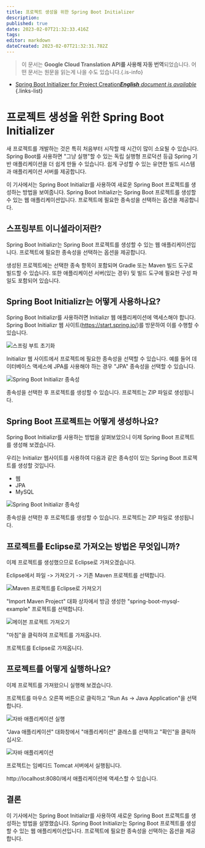 ```yaml
---
title: 프로젝트 생성을 위한 Spring Boot Initializer
description: 
published: true
date: 2023-02-07T21:32:33.416Z
tags: 
editor: markdown
dateCreated: 2023-02-07T21:32:31.782Z
---
```


> 이 문서는 **Google Cloud Translation API를 사용해 자동 번역**되었습니다.
어떤 문서는 원문을 읽는게 나을 수도 있습니다.{.is-info}



- [Spring Boot Initializer for Project Creation***English** document is available*](/en/Knowledge-base/Spring-Boot/spring-boot-initializer-for-project-creation)
{.links-list}


# 프로젝트 생성을 위한 Spring Boot Initializer

새 프로젝트를 개발하는 것은 특히 처음부터 시작할 때 시간이 많이 소요될 수 있습니다. Spring Boot를 사용하면 "그냥 실행"할 수 있는 독립 실행형 프로덕션 등급 Spring 기반 애플리케이션을 더 쉽게 만들 수 있습니다. 쉽게 구성할 수 있는 유연한 빌드 시스템과 애플리케이션 서버를 제공합니다.

이 기사에서는 Spring Boot Initializr를 사용하여 새로운 Spring Boot 프로젝트를 생성하는 방법을 보여줍니다. Spring Boot Initializr는 Spring Boot 프로젝트를 생성할 수 있는 웹 애플리케이션입니다. 프로젝트에 필요한 종속성을 선택하는 옵션을 제공합니다.

## 스프링부트 이니셜라이저란?

Spring Boot Initializr는 Spring Boot 프로젝트를 생성할 수 있는 웹 애플리케이션입니다. 프로젝트에 필요한 종속성을 선택하는 옵션을 제공합니다.

생성된 프로젝트에는 선택한 종속 항목이 포함되며 Gradle 또는 Maven 빌드 도구로 빌드할 수 있습니다. 또한 애플리케이션 서버(있는 경우) 및 빌드 도구에 필요한 구성 파일도 포함되어 있습니다.

## Spring Boot Initializr는 어떻게 사용하나요?

Spring Boot Initializr를 사용하려면 Initializr 웹 애플리케이션에 액세스해야 합니다. Spring Boot Initializr 웹 사이트(https://start.spring.io/)를 방문하여 이를 수행할 수 있습니다.

![스프링 부트 초기화](https://i.imgur.com/HLgHZzg.png)

Initializr 웹 사이트에서 프로젝트에 필요한 종속성을 선택할 수 있습니다. 예를 들어 데이터베이스 액세스에 JPA를 사용해야 하는 경우 "JPA" 종속성을 선택할 수 있습니다.

![Spring Boot Initializr 종속성](https://i.imgur.com/pz4UHz.png)

종속성을 선택한 후 프로젝트를 생성할 수 있습니다. 프로젝트는 ZIP 파일로 생성됩니다.

## Spring Boot 프로젝트는 어떻게 생성하나요?

Spring Boot Initializr를 사용하는 방법을 살펴보았으니 이제 Spring Boot 프로젝트를 생성해 보겠습니다.

우리는 Initializr 웹사이트를 사용하여 다음과 같은 종속성이 있는 Spring Boot 프로젝트를 생성할 것입니다.

- 웹
- JPA
- MySQL

![Spring Boot Initializr 종속성](https://i.imgur.com/pz4UHz.png)

종속성을 선택한 후 프로젝트를 생성할 수 있습니다. 프로젝트는 ZIP 파일로 생성됩니다.

## 프로젝트를 Eclipse로 가져오는 방법은 무엇입니까?

이제 프로젝트를 생성했으므로 Eclipse로 가져오겠습니다.

Eclipse에서 파일 -> 가져오기 -> 기존 Maven 프로젝트를 선택합니다.

![Maven 프로젝트를 Eclipse로 가져오기](https://i.imgur.com/Vywzo8I.png)

"Import Maven Project" 대화 상자에서 방금 생성한 "spring-boot-mysql-example" 프로젝트를 선택합니다.

![메이븐 프로젝트 가져오기](https://i.imgur.com/pz4UHz.png)

"마침"을 클릭하여 프로젝트를 가져옵니다.

프로젝트를 Eclipse로 가져옵니다.

## 프로젝트를 어떻게 실행하나요?

이제 프로젝트를 가져왔으니 실행해 보겠습니다.

프로젝트를 마우스 오른쪽 버튼으로 클릭하고 "Run As -> Java Application"을 선택합니다.

![자바 애플리케이션 실행](https://i.imgur.com/7lFWoqo.png)

"Java 애플리케이션" 대화창에서 "애플리케이션" 클래스를 선택하고 "확인"을 클릭하십시오.

![자바 애플리케이션](https://i.imgur.com/pz4UHz.png)

프로젝트는 임베디드 Tomcat 서버에서 실행됩니다.

http://localhost:8080/에서 애플리케이션에 액세스할 수 있습니다.

## 결론

이 기사에서는 Spring Boot Initializr를 사용하여 새로운 Spring Boot 프로젝트를 생성하는 방법을 설명했습니다. Spring Boot Initializr는 Spring Boot 프로젝트를 생성할 수 있는 웹 애플리케이션입니다. 프로젝트에 필요한 종속성을 선택하는 옵션을 제공합니다.